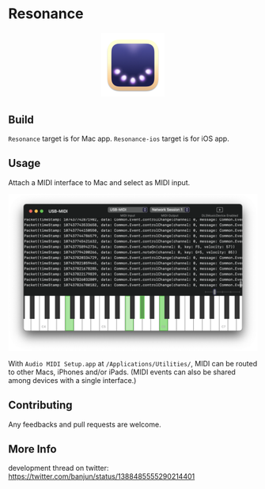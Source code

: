 # Resonance

<h3 align="center">
  <a href="https://github.com/banjun/Resonance/releases">
    <img src="https://raw.githubusercontent.com/banjun/Resonance/main/Resonance/Assets.xcassets/AppIcon.appiconset/icon256.png" width="128" />
  </a>
</h3>

## Build

<!-- disable actions as macOS-latest is not so much latest: [![CI](https://github.com/banjun/Resonance/actions/workflows/main.yml/badge.svg)](https://github.com/banjun/Resonance/actions/workflows/main.yml) -->

`Resonance` target is for Mac app. `Resonance-ios` target is for iOS app.

## Usage

Attach a MIDI interface to Mac and select as MIDI input.

![screenshot1](Documents/screenshot1.png)

With `Audio MIDI Setup.app` at `/Applications/Utilities/`, MIDI can be routed to other Macs, iPhones and/or iPads. (MIDI events can also be shared among devices with a single interface.)

## Contributing

Any feedbacks and pull requests are welcome.

## More Info

development thread on twitter: <https://twitter.com/banjun/status/1388485555290214401>
